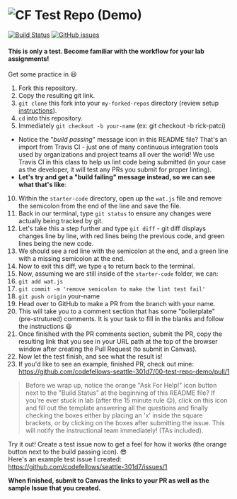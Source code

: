 ![CF](https://i.imgur.com/7v5ASc8.png)  Test Repo (Demo)
=======
[![Build Status](https://travis-ci.org/codefellows-seattle-301d7/00-test-repo-demo.svg?branch=master)](https://travis-ci.org/codefellows-seattle-301d7/00-test-repo-demo) [![GitHub issues](https://img.shields.io/badge/Stuck%3F-Ask%20for%20Help!-orange.svg)](https://github.com/codefellows/seattle-301d9/issues/new) 

#### This is only a test. Become familiar with the workflow for your lab assignments!

Get some practice in :smiley:

1. Fork this repository.  
2. Copy the resulting git link. 
3. `git clone` this fork into your `my-forked-repos` directory (review setup [instructions](https://github.com/codefellows/seattle-301d7/blob/master/README.md#create-and-setup-your-301-directory-structure)).  
4. `cd` into this repository.  
5. Immediately `git checkout -b your-name` (ex: git checkout -b rick-patci)  
  - Notice the "*build passing*" message icon in this README file? That's an import from Travis CI - just one of many continuous integration tools used by organizations and project teams all over the world! We use Travis CI in this class to help us lint code being submitted (in your case as the developer, it will test any PRs you submit for proper linting).
  - **Let's try and get a "build failing" message instead, so we can see what that's like**:
10. Within the `starter-code` directory, open up the `wat.js` file and remove the semicolon from the end of the line and save the file.
11. Back in our terminal, type `git status` to ensure any changes were actually being tracked by git.
12. Let's take this a step further and type `git diff` - git diff displays changes line by line, with red lines being the previous code, and green lines being the new code.
13. We should see a red line with the semicolon at the end, and a green line with a missing semicolon at the end.
14. Now to exit this diff, we type `q` to return back to the terminal.
11. Now, assuming we are still inside of the `starter-code` folder, we can:
12. `git add wat.js`
12. `git commit -m 'remove semicolon to make the lint test fail'`
13. `git push origin` your-name
13. Head over to GitHub to make a PR from the branch with your name.
14. This will take you to a comment section that has some "bolierplate" (pre-strutured) comments. It is your task to fill in the blanks and follow the instructions :smiley:
15. Once finished with the PR comments section, submit the PR, copy the resulting link that you see in your URL path at the top of the browser window after creating the Pull Request (to submit in Canvas). 
16. Now let the test finish, and see what the result is! 
17. If you'd like to see an example, finished PR, check out mine:     
https://github.com/codefellows-seattle-301d7/00-test-repo-demo/pull/1

> Before we wrap up, notice the orange "Ask For Help!" icon button next to the "Build Status" at the beginning of this README file? If you're ever stuck in lab (after the 15 minute rule :wink:), click on this icon and fill out the template answering all the questions and finally checking the boxes either by placing an 'x' inside the square brackets, or by clicking on the boxes after submitting the issue. This will notify the instructional team immediately! (TAs included).  

Try it out! Create a test issue now to get a feel for how it works (the orange button next to the build passing icon). :sunglasses:  
Here's an example test issue I created:  
https://github.com/codefellows/seattle-301d7/issues/1

**When finished, submit to Canvas the links to your PR as well as the sample Issue that you created.**
